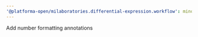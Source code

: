 ```yaml
---
'@platforma-open/milaboratories.differential-expression.workflow': minor
---
```


Add number formatting annotations
